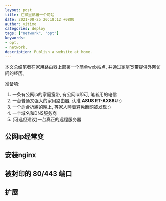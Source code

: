 ```yaml
---
layout: post
title: 在家里部署一个网站
date: 2021-08-25 20:18:12 +0800
author: yitimo
categories: deploy
tags: ["network", "opt"]
keywords:
- opt,
- network,
description: Publish a website at home.
---
```


本文总结笔者在家用路由器上部署一个简单web站点, 并通过家庭宽带提供外网访问的经历。

准备项:

1. 一条有公网ip的家庭宽带, 有公网ip即可, 笔者用的电信
2. 一台普通又强大的家用路由器, 认准 **ASUS RT-AX88U** :)
3. 一个适合折腾的晚上, 等家人睡着避免断网被发现 :)
4. 一个域名和DNS服务商
5. (可选但建议)一台真正的远程服务器

## 公网ip经常变

## 安装nginx

## 被封印的 80/443 端口

## 扩展
